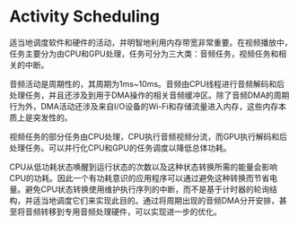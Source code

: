 # Activity Scheduling
适当地调度软件和硬件的活动，并明智地利用内存带宽非常重要。在视频播放中，任务主要分为由CPU和GPU处理，任务可分为三大类：音频任务，视频任务和相关的中断。

音频活动是周期性的，其周期为1ms~10ms。音频由CPU线程进行音频解码和后处理任务，并且还涉及到用于DMA操作的相关音频缓冲区。除了音频DMA的周期行为外，DMA活动还涉及来自I/O设备的Wi-Fi和存储流量进入内存，这些内存本质上是突发性的。

视频任务的部分任务由CPU处理，CPU执行音频视频分流，而GPU执行解码和后处理任务。可以并行化CPU和GPU的任务调度以降低总体功耗。

CPU从低功耗状态唤醒到运行状态的次数以及这种状态转换所需的能量会影响CPU的功耗。因此一个有功耗意识的应用程序可以通过避免这种转换而节省电量。避免CPU状态转换使用维护执行序列的中断，而不是基于计时器的轮询结构，并适当地调度它们来实现此目的。通过将周期出现的音频DMA分开安排，甚至将音频转移到专用音频处理硬件，可以实现进一步的优化。